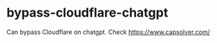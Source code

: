 # bypass-cloudflare-chatgpt
Can bypass Cloudflare on chatgpt. Check https://www.capsolver.com/ 
                                                                                                                                                                                               